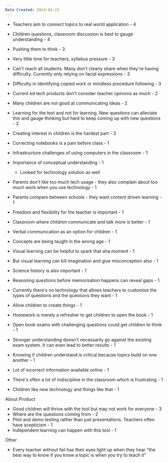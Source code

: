 ```yaml
---
Date Created: 2024-04-23
---
```

- Teachers aim to connect topics to real world application - 4
- Children questions, classroom discussion is best to gauge understanding - 4

- Pushing them to think - 3
- Very little time for teachers, syllabus pressure - 3
- Can't reach all students. Many don't clearly share when they're having difficulty.  Currently only relying on facial expressions - 3
- Difficulty in identifying copied work or mindless procedure following  - 3


- Current ed tech products don't consider teacher opinions as much - 2
- Many children are not good at communicating ideas - 2
- Learning for the test and not for learning. New questions can alleviate this and gauge thinking but hard to keep coming up with new questions - 2
- Creating interest in children is the hardest part - 3


- Correcting notebooks is a pain before class - 1
- Infrastructure challenges of using computers in the classroom - 1
- Importance of conceptual understanding - 1
	- Looked for technology solution as well
- Parents don't like too much tech usage - they also complain about too much work when you use technology - 1
- Parents compare between schools - they want content driven learning - 1
- Freedom and flexibility for the teacher is important - 1
- Classroom where children communicate and talk more is better - 1
- Verbal communication as an option for children - 1
- Concepts are being taught in the wrong age - 1
- Visual learning can be helpful to spark that aha moment - 1
- But visual learning can kill imagination and give misconception also - 1
- Science history is also important - 1
- Reasoning questions before memorisation happens can reveal gaps - 1
- Currently there's no technology that allows teachers to customise the types of questions and the questions they want - 1
- Allow children to create things - 1
- Homework is merely a refresher to get children to open the book - 1
- Open book exams with challenging questions could get children to think - 1
- Stronger understanding doesn't necessarily go against the existing exam system. It can even lead to better results - 1
- Knowing if children understand is critical because topics build on one another - 1
- Lot of incorrect information available online - 1
- There's often a lot of indiscipline in the classroom which is frustrating - 1
- Children like new technology and things like that - 1


About Product
- Good children will thrive with the tool but may not work for everyone - 3
- Where are the questions coming from - 2
- Pilot and demo testing rather than just presentations. Teachers often have scepticism - 1
- Independent learning can happen with this tool - 1


Other 
- Every teacher without fail has their eyes light up when they hear "the best way to know if you know a topic is when you try to teach it"